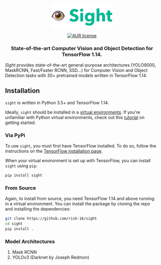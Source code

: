 <p align="center">
    <br>
	<img src="./assets/logo.png" width=200>
    <br>
<p>

<p align="center">
    <a href="https://github.com/rish-16/sight/blob/master/LICENSE">
		<img alt="AUR license" src="https://img.shields.io/badge/License-Apache%202.0-yellow.svg">
    </a>
</p>

<h3 align="center">
<p>State-of-the-art Computer Vision and Object Detection for TensorFlow 1.14.</p>
</h3>

*Sight* provides state-of-the-art general-purpose architectures (YOLO9000, MaskRCNN, Fast/Faster RCNN, SSD...) for Computer Vision and Object Detection tasks with 30+ pretrained models written in TensorFlow 1.14.

## Installation

`sight` is written in Python 3.5+ and TensorFlow 1.14. 

Ideally, `sight` should be installed in a [virtual environments](https://docs.python.org/3/library/venv.html). If you're unfamiliar with Python virtual environments, check out this [tutorial](https://packaging.python.org/guides/installing-using-pip-and-virtual-environments/) on getting started.

### Via PyPi

To use `sight`, you must first have TensorFlow installed. To do so, follow the instructions on the [TensorFlow installation page](https://www.tensorflow.org/install/pip?lang=python3).

When your virtual environment is set up with TensorFlow, you can install `sight` using `pip`:

```bash
pip install sight
```

### From Source

Again, to install from source, you need TensorFlow 1.14 and above running in a virtual environment. You can install the package by cloning the repo and installing the dependencies:

```bash
git clone https://github.com/rish-16/sight
cd sight
pip install .
```

### Model Architectures

1. Mask RCNN
2. YOLOv3 (Darknet by Joseph Redmon)